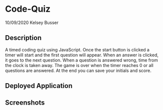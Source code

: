 # Code-Quiz
10/09/2020
Kelsey Busser

## Description
A timed coding quiz using JavaScript. 
Once the start button is clicked a timer will start and the first question will appear.
When an answer is clicked, it goes to the next question. When a question is answered wrong, time from the clock is taken away.
The game is over when the timer reaches 0 or all questions are answered. At the end you can save your initials and score.

## Deployed Application

## Screenshots
